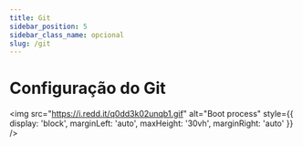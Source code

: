 ```yaml
---
title: Git
sidebar_position: 5
sidebar_class_name: opcional
slug: /git
---
```


# Configuração do Git

<img 
  src="https://i.redd.it/q0dd3k02unqb1.gif"
  alt="Boot process" 
  style={{ 
    display: 'block',
    marginLeft: 'auto',
    maxHeight: '30vh',
    marginRight: 'auto'
  }} 
/>
<br/>
